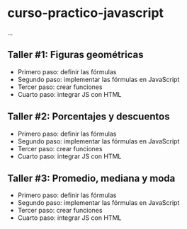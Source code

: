 # curso-practico-javascript

...

## Taller #1: Figuras geométricas

- Primero paso: definir las fórmulas
- Segundo paso: implementar las fórmulas en JavaScript
- Tercer paso: crear funciones
- Cuarto paso: integrar JS con HTML

## Taller #2: Porcentajes y descuentos

- Primero paso: definir las fórmulas
- Segundo paso: implementar las fórmulas en JavaScript
- Tercer paso: crear funciones
- Cuarto paso: integrar JS con HTML

## Taller #3: Promedio, mediana y moda

- Primero paso: definir las fórmulas
- Segundo paso: implementar las fórmulas en JavaScript
- Tercer paso: crear funciones
- Cuarto paso: integrar JS con HTML
